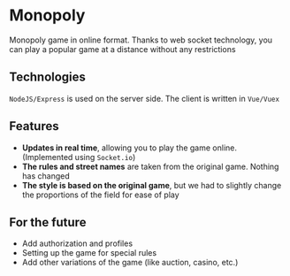 # Monopoly
Monopoly game in online format. Thanks to web socket technology, you can play a popular game at a distance without any restrictions

## Technologies
`NodeJS/Express` is used on the server side. The client is written in `Vue/Vuex`

## Features
* **Updates in real time**, allowing you to play the game online. (Implemented using `Socket.io`)
* **The rules and street names** are taken from the original game. Nothing has changed
* **The style is based on the original game**, but we had to slightly change the proportions of the field for ease of play

## For the future
* Add authorization and profiles
* Setting up the game for special rules
* Add other variations of the game (like auction, casino, etc.)
